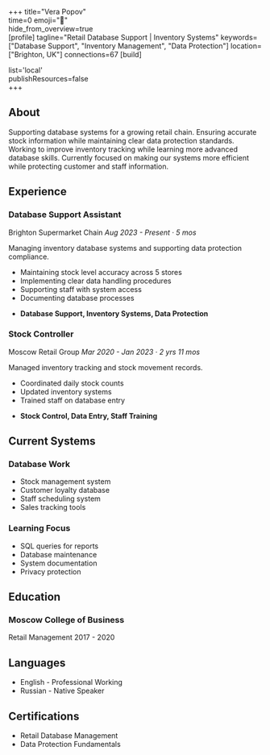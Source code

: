 +++ 
title="Vera Popov"  
time=0 
emoji="👤"  
hide_from_overview=true  
[profile] 
tagline="Retail Database Support | Inventory Systems" 
keywords=["Database Support", "Inventory Management", "Data Protection"] 
location=["Brighton, UK"] 
connections=67 
[build]    
   
list='local'    
publishResources=false  
+++

## About

Supporting database systems for a growing retail chain. Ensuring accurate stock information while maintaining clear data protection standards. Working to improve inventory tracking while learning more advanced database skills. Currently focused on making our systems more efficient while protecting customer and staff information.

## Experience

### Database Support Assistant

Brighton Supermarket Chain
_Aug 2023 - Present · 5 mos_

Managing inventory database systems and supporting data protection compliance.

- Maintaining stock level accuracy across 5 stores
- Implementing clear data handling procedures
- Supporting staff with system access
- Documenting database processes

* **Database Support, Inventory Systems, Data Protection**

### Stock Controller

Moscow Retail Group
_Mar 2020 - Jan 2023 · 2 yrs 11 mos_

Managed inventory tracking and stock movement records.

- Coordinated daily stock counts
- Updated inventory systems
- Trained staff on database entry

* **Stock Control, Data Entry, Staff Training**

## Current Systems

### Database Work

- Stock management system
- Customer loyalty database
- Staff scheduling system
- Sales tracking tools

### Learning Focus

- SQL queries for reports
- Database maintenance
- System documentation
- Privacy protection

## Education

### Moscow College of Business

Retail Management
2017 - 2020

## Languages

- English - Professional Working
- Russian - Native Speaker

## Certifications

- Retail Database Management
- Data Protection Fundamentals
